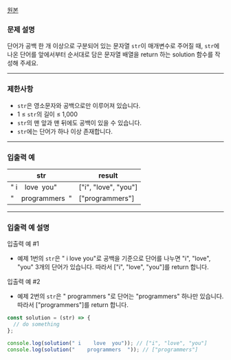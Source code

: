 [원본](https://school.programmers.co.kr/learn/courses/30/lessons/181868)

### **문제 설명**

단어가 공백 한 개 이상으로 구분되어 있는 문자열 `str`이 매개변수로 주어질 때, `str`에 나온 단어를 앞에서부터 순서대로 담은 문자열 배열을 return 하는 solution 함수를 작성해 주세요.

---

### 제한사항

- `str`은 영소문자와 공백으로만 이루어져 있습니다.
- 1 ≤ `str`의 길이 ≤ 1,000
- `str`의 맨 앞과 맨 뒤에도 공백이 있을 수 있습니다.
- `str`에는 단어가 하나 이상 존재합니다.

---

### 입출력 예

| str                 | result               |
| ------------------- | -------------------- |
| " i    love  you"   | ["i", "love", "you"] |
| "    programmers  " | ["programmers"]      |

---

### 입출력 예 설명

입출력 예 #1

- 예제 1번의 `str`은 " i love you"로 공백을 기준으로 단어를 나누면 "i", "love", "you" 3개의 단어가 있습니다. 따라서 ["i", "love", "you"]를 return 합니다.

입출력 예 #2

- 예제 2번의 `str`은 " programmers "로 단어는 "programmers" 하나만 있습니다. 따라서 ["programmers"]를 return 합니다.

```jsx
const solution = (str) => {
  // do something
};

console.log(solution(" i    love  you")); // ["i", "love", "you"]
console.log(solution("    programmers  ")); // ["programmers"]
```

